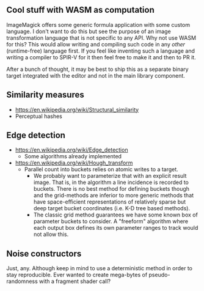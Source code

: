 ## Cool stuff with WASM as computation

ImageMagick offers some generic formula application with some custom language.
I don't want to do this but see the purpose of an image transformation language
that is not specific to any API. Why not use WASM for this? This would allow
writing and compiling such code in any _other_ (runtime-free) language first.
If you feel like inventing such a language and writing a compiler to SPIR-V for
it then feel free to make it and then to PR it.

After a bunch of thought, it may be best to ship this as a separate binary
target integrated with the editor and not in the main library component.

## Similarity measures

- <https://en.wikipedia.org/wiki/Structural_similarity>
- Perceptual hashes

## Edge detection

- <https://en.wikipedia.org/wiki/Edge_detection>
  - Some algorithms already implemented
- <https://en.wikipedia.org/wiki/Hough_transform>
  - Parallel count into buckets relies on atomic writes to a target.
    - We probably want to parameterize that with an explicit result image. That
      is, in the algorithm a line incidence is recorded to buckets. There is no
      best method for defining buckets though and the grid-methods are inferior
      to more generic methods that have space-efficient representations of
      relatively sparse but deep target bucket coordinates (i.e. K-D tree based
      methods).
    - The classic grid method guarantees we have some known box of parameter
      buckets to consider. A "freeform" algorithm where each output box defines
      its own parameter ranges to track would not allow this.

## Noise constructors

Just, any. Although keep in mind to use a deterministic method in order to stay
reproducible. Ever wanted to create mega-bytes of pseudo-randomness with a
fragment shader call?

